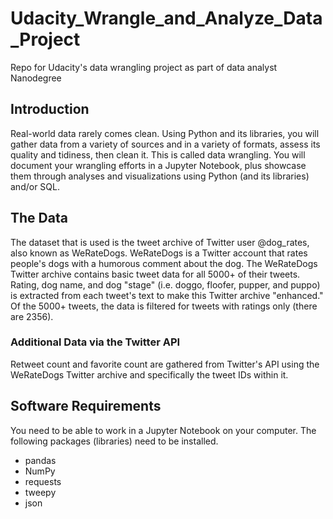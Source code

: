 # Udacity_Wrangle_and_Analyze_Data_Project
Repo for Udacity's data wrangling project as part of data analyst  Nanodegree

## Introduction
Real-world data rarely comes clean. Using Python and its libraries, you will gather data from a variety of sources and in a variety of formats, assess its quality and tidiness, then clean it. This is called data wrangling. You will document your wrangling efforts in a Jupyter Notebook, plus showcase them through analyses and visualizations using Python (and its libraries) and/or SQL.

## The Data
The dataset that is used is the tweet archive of Twitter user @dog_rates, also known as WeRateDogs. WeRateDogs is a Twitter account that rates people's dogs with a humorous comment about the dog.
The WeRateDogs Twitter archive contains basic tweet data for all 5000+ of their tweets. Rating, dog name, and dog "stage" (i.e. doggo, floofer, pupper, and puppo) is extracted from each tweet's text to make this Twitter archive "enhanced." Of the 5000+ tweets, the data is filtered for tweets with ratings only (there are 2356).

### Additional Data via the Twitter API
Retweet count and favorite count are gathered from Twitter's API using the WeRateDogs Twitter archive and specifically the tweet IDs within it.

## Software Requirements

You need to be able to work in a Jupyter Notebook on your computer. 
The following packages (libraries) need to be installed. 
- pandas
- NumPy
- requests
- tweepy
- json

